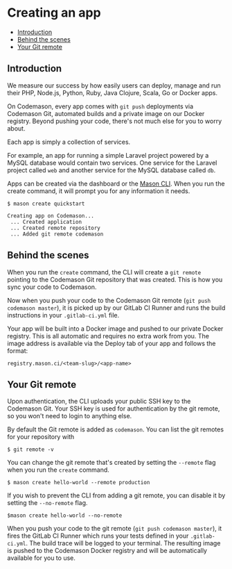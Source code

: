 # Creating an app

- [Introduction](#introduction)
- [Behind the scenes](#behind-the-scenes)
- [Your Git remote](#git-remote)

<a name="introduction"></a>
## Introduction
We measure our success by how easily users can deploy, manage and run their PHP, Node.js, Python, Ruby, Java Clojure, Scala, Go or Docker apps.

On Codemason, every app comes with `git push` deployments via Codemason Git, automated builds and a private image on our Docker registry. Beyond pushing your code, there's not much else for you to worry about. 

Each app is simply a collection of services.

For example, an app for running a simple Laravel project powered by a MySQL database would contain two services. One service for the Laravel project called `web` and another service for the MySQL database called `db`.

Apps can be created via the dashboard or the [Mason CLI](https://codemason.io/docs/mason-cli). When you run the create command, it will prompt you for any information it needs.
```
$ mason create quickstart

Creating app on Codemason...
 ... Created application
 ... Created remote repository
 ... Added git remote codemason
```


<a name="behind-the-scenes"></a>
## Behind the scenes 
When you run the `create` command, the CLI will create a `git remote` pointing to the Codemason Git repository that was created. This is how you sync your code to Codemason.

Now when you push your code to the Codemason Git remote (`git push codemason master`), it is picked up by our GitLab CI Runner and runs the build instructions in your `.gitlab-ci.yml` file.

Your app will be built into a Docker image and pushed to our private Docker registry. This is all automatic and requires no extra work from you. The image address is available via the Deploy tab of your app and follows the format:
```
registry.mason.ci/<team-slug>/<app-name>
```

<a name="git-remote"></a>
## Your Git remote 
Upon authentication, the CLI uploads your public SSH key to the Codemason Git. Your SSH key is used for authentication by the git remote, so you won't need to login to anything else. 

By default the Git remote is added as `codemason`. You can list the git remotes for your repository with 
```
$ git remote -v 
```

You can change the git remote that's created by setting the `--remote` flag when you run the `create` command.
```
$ mason create hello-world --remote production
```

If you wish to prevent the CLI from adding a git remote, you can disable it by setting the `--no-remote` flag.
```
$mason create hello-world --no-remote
```

When you push your code to the git remote (`git push codemason master`), it fires the GitLab CI Runner which runs your tests defined in your `.gitlab-ci.yml`. The build trace will be logged to your terminal. The resulting image is pushed to the Codemason Docker registry and will be automatically available for you to use. 
